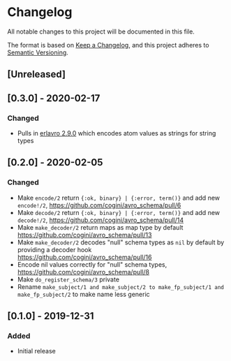 # Changelog
All notable changes to this project will be documented in this file.

The format is based on [Keep a Changelog](https://keepachangelog.com/en/1.0.0/),
and this project adheres to [Semantic Versioning](https://semver.org/spec/v2.0.0.html).

## [Unreleased]
## [0.3.0] - 2020-02-17
### Changed
- Pulls in [erlavro 2.9.0](https://github.com/klarna/erlavro/compare/e43fe8b..cd49689) which encodes atom values as strings for string types

## [0.2.0] - 2020-02-05
### Changed
- Make `encode/2` return `{:ok, binary} | {:error, term()}` and add new `encode!/2`,
  https://github.com/cogini/avro_schema/pull/6
- Make `decode/2` return `{:ok, binary} | {:error, term()}` and add new `decode!/2`,
  https://github.com/cogini/avro_schema/pull/14
- Make `make_decoder/2` return maps as map type by default
  https://github.com/cogini/avro_schema/pull/13
- Make `make_decoder/2` decodes "null" schema types as `nil` by default by
  providing a decoder hook
  https://github.com/cogini/avro_schema/pull/16
- Encode nil values correctly for "null" schema types,
  https://github.com/cogini/avro_schema/pull/8
- Make `do_register_schema/3` private
- Rename `make_subject/1 and make_subject/2 to make_fp_subject/1 and make_fp_subject/2` to make name less generic

## [0.1.0] - 2019-12-31
### Added
- Initial release
